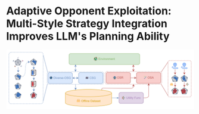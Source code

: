 # Adaptive Opponent Exploitation: Multi-Style Strategy Integration Improves LLM's Planning Ability

![Framework](misc/framework.png)
